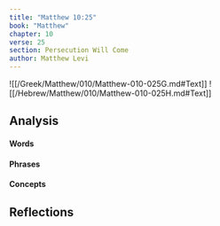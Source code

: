 ```yaml
---
title: "Matthew 10:25"
book: "Matthew"
chapter: 10
verse: 25
section: Persecution Will Come
author: Matthew Levi
---
```

![[/Greek/Matthew/010/Matthew-010-025G.md#Text]]
![[/Hebrew/Matthew/010/Matthew-010-025H.md#Text]]

## Analysis

#### Words

#### Phrases

#### Concepts

## Reflections
